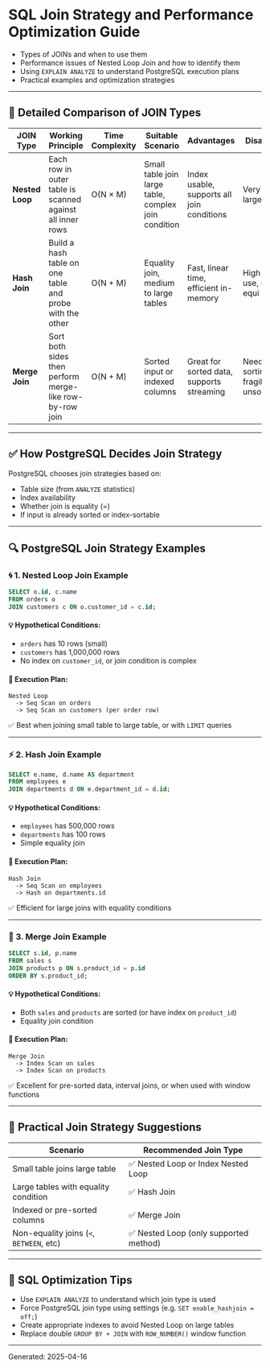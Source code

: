 # SQL Join Strategy and Performance Optimization Guide

- Types of JOINs and when to use them
- Performance issues of Nested Loop Join and how to identify them
- Using `EXPLAIN ANALYZE` to understand PostgreSQL execution plans
- Practical examples and optimization strategies

---

## 📘 Detailed Comparison of JOIN Types

| JOIN Type         | Working Principle                                           | Time Complexity | Suitable Scenario                        | Advantages                                  | Disadvantages                              |
|------------------|-------------------------------------------------------------|------------------|-------------------------------------------|---------------------------------------------|---------------------------------------------|
| **Nested Loop**  | Each row in outer table is scanned against all inner rows    | O(N × M)         | Small table join large table, complex join condition | Index usable, supports all join conditions  | Very slow with large datasets              |
| **Hash Join**    | Build a hash table on one table and probe with the other     | O(N + M)         | Equality join, medium to large tables     | Fast, linear time, efficient in-memory      | High memory use, no non-equi support       |
| **Merge Join**   | Sort both sides then perform merge-like row-by-row join      | O(N + M)         | Sorted input or indexed columns           | Great for sorted data, supports streaming   | Needs sorting/indexing, fragile on unsorted data |

---

## ✅ How PostgreSQL Decides Join Strategy

PostgreSQL chooses join strategies based on:

- Table size (from `ANALYZE` statistics)
- Index availability
- Whether join is equality (=)
- If input is already sorted or index-sortable

---

## 🔍 PostgreSQL Join Strategy Examples

### 🌀 1. Nested Loop Join Example

```sql
SELECT o.id, c.name
FROM orders o
JOIN customers c ON o.customer_id = c.id;
```

#### 💡 Hypothetical Conditions:

- `orders` has 10 rows (small)
- `customers` has 1,000,000 rows
- No index on `customer_id`, or join condition is complex

#### 🧠 Execution Plan:

```
Nested Loop
  -> Seq Scan on orders
  -> Seq Scan on customers (per order row)
```

✅ Best when joining small table to large table, or with `LIMIT` queries

---

### ⚡ 2. Hash Join Example

```sql
SELECT e.name, d.name AS department
FROM employees e
JOIN departments d ON e.department_id = d.id;
```

#### 💡 Hypothetical Conditions:

- `employees` has 500,000 rows
- `departments` has 100 rows
- Simple equality join

#### 🧠 Execution Plan:

```
Hash Join
  -> Seq Scan on employees
  -> Hash on departments.id
```

✅ Efficient for large joins with equality conditions

---

### 🔗 3. Merge Join Example

```sql
SELECT s.id, p.name
FROM sales s
JOIN products p ON s.product_id = p.id
ORDER BY s.product_id;
```

#### 💡 Hypothetical Conditions:

- Both `sales` and `products` are sorted (or have index on `product_id`)
- Equality join condition

#### 🧠 Execution Plan:

```
Merge Join
  -> Index Scan on sales
  -> Index Scan on products
```

✅ Excellent for pre-sorted data, interval joins, or when used with window functions

---

## 🧠 Practical Join Strategy Suggestions

| Scenario                                  | Recommended Join Type            |
|------------------------------------------|----------------------------------|
| Small table joins large table            | ✅ Nested Loop or Index Nested Loop |
| Large tables with equality condition     | ✅ Hash Join                     |
| Indexed or pre-sorted columns            | ✅ Merge Join                    |
| Non-equality joins (`<`, `BETWEEN`, etc) | ✅ Nested Loop (only supported method) |

---

## 🧪 SQL Optimization Tips

- Use `EXPLAIN ANALYZE` to understand which join type is used
- Force PostgreSQL join type using settings (e.g. `SET enable_hashjoin = off;`)
- Create appropriate indexes to avoid Nested Loop on large tables
- Replace double `GROUP BY + JOIN` with `ROW_NUMBER()` window function

---

Generated: 2025-04-16
